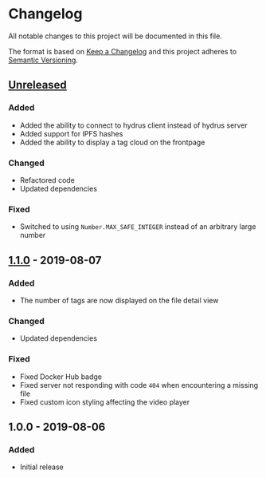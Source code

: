 # Changelog

All notable changes to this project will be documented in this file.

The format is based on [Keep a Changelog](https://keepachangelog.com/en/1.0.0/)
and this project adheres to
[Semantic Versioning](https://semver.org/spec/v2.0.0.html).

## [Unreleased]

### Added

+ Added the ability to connect to hydrus client instead of hydrus server
+ Added support for IPFS hashes
+ Added the ability to display a tag cloud on the frontpage

### Changed

+ Refactored code
+ Updated dependencies

### Fixed

+ Switched to using `Number.MAX_SAFE_INTEGER` instead of an arbitrary large
  number

## [1.1.0] - 2019-08-07

### Added

+ The number of tags are now displayed on the file detail view

### Changed

+ Updated dependencies

### Fixed

+ Fixed Docker Hub badge
+ Fixed server not responding with code `404` when encountering a missing file
+ Fixed custom icon styling affecting the video player

## 1.0.0 - 2019-08-06

### Added

+ Initial release

[Unreleased]: https://github.com/mserajnik/hyve/compare/1.1.0...develop
[1.1.0]: https://github.com/mserajnik/hyve/compare/1.0.0...1.1.0
